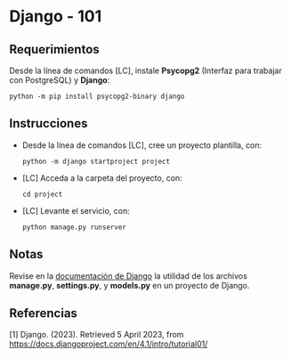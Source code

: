 # Django - 101

## Requerimientos

Desde la línea de comandos [LC], instale **Psycopg2** (Interfaz para trabajar con PostgreSQL) y **Django**:

```
python -m pip install psycopg2-binary django
```

## Instrucciones

* Desde la línea de comandos [LC], cree un proyecto plantilla, con: 
  
  ```
  python -m django startproject project
  ```

* [LC] Acceda a la carpeta del proyecto, con:

  ```
  cd project 
  ```

* [LC] Levante el servicio, con:

  ```
  python manage.py runserver
  ```

## Notas

Revise en la [documentación de Django](https://docs.djangoproject.com/en/4.1/intro/tutorial01/) la utilidad de los archivos **manage.py**, **settings.py**, y **models.py** en un proyecto de Django.

## Referencias

[1] Django. (2023). Retrieved 5 April 2023, from https://docs.djangoproject.com/en/4.1/intro/tutorial01/
